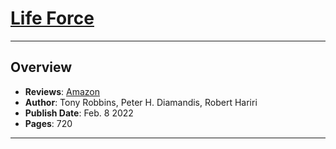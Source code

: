 # [Life Force](https://www.amazon.ca/Life-Force-Breakthroughs-Precision-Transform/dp/198212170X/)

---
## Overview
- **Reviews**: [Amazon](https://www.amazon.ca/Life-Force-Breakthroughs-Precision-Transform/dp/198212170X/)
- **Author**: Tony Robbins, Peter H. Diamandis, Robert Hariri
- **Publish Date**: Feb. 8 2022
- **Pages**: 720

---

